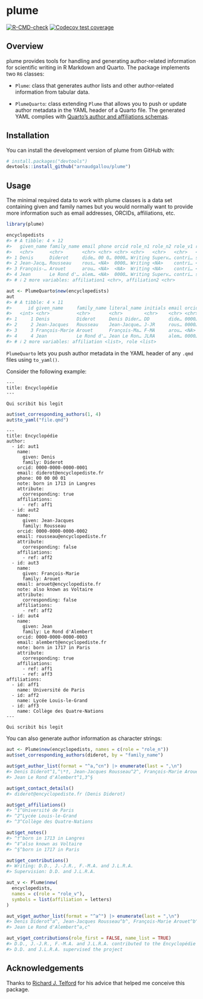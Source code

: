 
<!-- README.md is generated from README.Rmd. Please edit that file -->

# plume

<!-- badges: start -->

[![R-CMD-check](https://github.com/arnaudgallou/plume/actions/workflows/R-CMD-check.yaml/badge.svg)](https://github.com/arnaudgallou/plume/actions/workflows/R-CMD-check.yaml)
[![Codecov test
coverage](https://codecov.io/gh/arnaudgallou/plume/branch/main/graph/badge.svg)](https://app.codecov.io/gh/arnaudgallou/plume?branch=main)
<!-- badges: end -->

## Overview

plume provides tools for handling and generating author-related
information for scientific writing in R Markdown and Quarto. The package
implements two `R6` classes:

- `Plume`: class that generates author lists and other author-related
  information from tabular data.

- `PlumeQuarto`: class extending `Plume` that allows you to push or
  update author metadata in the YAML header of a Quarto file. The
  generated YAML complies with [Quarto’s author and affiliations
  schemas](https://quarto.org/docs/journals/authors.html).

## Installation

You can install the development version of plume from GitHub with:

``` r
# install.packages("devtools")
devtools::install_github("arnaudgallou/plume")
```

## Usage

The minimal required data to work with plume classes is a data set
containing given and family names but you would normally want to provide
more information such as email addresses, ORCIDs, affiliations, etc.

``` r
library(plume)

encyclopedists
#> # A tibble: 4 × 12
#>   given_name family_name email phone orcid role_n1 role_n2 role_v1 role_v2 note 
#>   <chr>      <chr>       <chr> <chr> <chr> <chr>   <chr>   <chr>   <chr>   <chr>
#> 1 Denis      Diderot     dide… 00 0… 0000… Writing Superv… contri… superv… born…
#> 2 Jean-Jacq… Rousseau    rous… <NA>  0000… Writing <NA>    contri… <NA>    <NA> 
#> 3 François-… Arouet      arou… <NA>  <NA>  Writing <NA>    contri… <NA>    also…
#> 4 Jean       Le Rond d'… alem… <NA>  0000… Writing Superv… contri… superv… born…
#> # ℹ 2 more variables: affiliation1 <chr>, affiliation2 <chr>

aut <- PlumeQuarto$new(encyclopedists)
aut
#> # A tibble: 4 × 11
#>      id given_name     family_name literal_name initials email orcid phone note 
#>   <int> <chr>          <chr>       <chr>        <chr>    <chr> <chr> <chr> <chr>
#> 1     1 Denis          Diderot     Denis Dider… DD       dide… 0000… 00 0… born…
#> 2     2 Jean-Jacques   Rousseau    Jean-Jacque… J-JR     rous… 0000… <NA>  <NA> 
#> 3     3 François-Marie Arouet      François-Ma… F-MA     arou… <NA>  <NA>  also…
#> 4     4 Jean           Le Rond d'… Jean Le Ron… JLRA     alem… 0000… <NA>  born…
#> # ℹ 2 more variables: affiliation <list>, role <list>
```

`PlumeQuarto` lets you push author metadata in the YAML header of any
`.qmd` files using `to_yaml()`.

Consider the following example:

    ---
    title: Encyclopédie
    ---

    Qui scribit bis legit

``` r
aut$set_corresponding_authors(1, 4)
aut$to_yaml("file.qmd")
```

    ---
    title: Encyclopédie
    author:
      - id: aut1
        name:
          given: Denis
          family: Diderot
        orcid: 0000-0000-0000-0001
        email: diderot@encyclopediste.fr
        phone: 00 00 00 01
        note: born in 1713 in Langres
        attribute:
          corresponding: true
        affiliations:
          - ref: aff1
      - id: aut2
        name:
          given: Jean-Jacques
          family: Rousseau
        orcid: 0000-0000-0000-0002
        email: rousseau@encyclopediste.fr
        attribute:
          corresponding: false
        affiliations:
          - ref: aff2
      - id: aut3
        name:
          given: François-Marie
          family: Arouet
        email: arouet@encyclopediste.fr
        note: also known as Voltaire
        attribute:
          corresponding: false
        affiliations:
          - ref: aff2
      - id: aut4
        name:
          given: Jean
          family: Le Rond d'Alembert
        orcid: 0000-0000-0000-0003
        email: alembert@encyclopediste.fr
        note: born in 1717 in Paris
        attribute:
          corresponding: true
        affiliations:
          - ref: aff1
          - ref: aff3
    affiliations:
      - id: aff1
        name: Université de Paris
      - id: aff2
        name: Lycée Louis-le-Grand
      - id: aff3
        name: Collège des Quatre-Nations
    ---

    Qui scribit bis legit

You can also generate author information as character strings:

``` r
aut <- Plume$new(encyclopedists, names = c(role = "role_n"))
aut$set_corresponding_authors(diderot, by = "family_name")

aut$get_author_list(format = "^a,^cn") |> enumerate(last = ",\n")
#> Denis Diderot^1,^\*†, Jean-Jacques Rousseau^2^, François-Marie Arouet^2^‡,
#> Jean Le Rond d'Alembert^1,3^§

aut$get_contact_details()
#> diderot@encyclopediste.fr (Denis Diderot)

aut$get_affiliations()
#> ^1^Université de Paris
#> ^2^Lycée Louis-le-Grand
#> ^3^Collège des Quatre-Nations

aut$get_notes()
#> ^†^born in 1713 in Langres
#> ^‡^also known as Voltaire
#> ^§^born in 1717 in Paris

aut$get_contributions()
#> Writing: D.D., J.-J.R., F.-M.A. and J.L.R.A.
#> Supervision: D.D. and J.L.R.A.

aut_v <- Plume$new(
  encyclopedists,
  names = c(role = "role_v"),
  symbols = list(affiliation = letters)
)

aut_v$get_author_list(format = "^a^") |> enumerate(last = ",\n")
#> Denis Diderot^a^, Jean-Jacques Rousseau^b^, François-Marie Arouet^b^,
#> Jean Le Rond d'Alembert^a,c^

aut_v$get_contributions(role_first = FALSE, name_list = TRUE)
#> D.D., J.-J.R., F.-M.A. and J.L.R.A. contributed to the Encyclopédie
#> D.D. and J.L.R.A. supervised the project
```

## Acknowledgements

Thanks to [Richard J. Telford](https://github.com/richardjtelford) for
his advice that helped me conceive this package.
